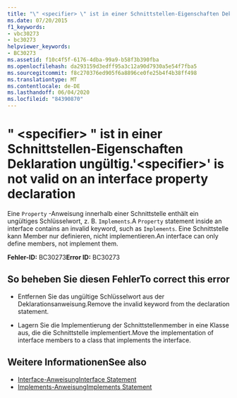 ```yaml
---
title: "\" <specifier> \" ist in einer Schnittstellen-Eigenschaften Deklaration ungültig."
ms.date: 07/20/2015
f1_keywords:
- vbc30273
- bc30273
helpviewer_keywords:
- BC30273
ms.assetid: f10c4f5f-6176-4dba-99a9-b58f3b390fba
ms.openlocfilehash: da293159d3edff95a3c12a90d7930a5e54f7fba5
ms.sourcegitcommit: f8c270376ed905f6a8896ce0fe25b4f4b38ff498
ms.translationtype: MT
ms.contentlocale: de-DE
ms.lasthandoff: 06/04/2020
ms.locfileid: "84390870"
---
```

# <a name="specifier-is-not-valid-on-an-interface-property-declaration"></a><span data-ttu-id="1627d-102">" \<specifier> " ist in einer Schnittstellen-Eigenschaften Deklaration ungültig.</span><span class="sxs-lookup"><span data-stu-id="1627d-102">'\<specifier>' is not valid on an interface property declaration</span></span>
<span data-ttu-id="1627d-103">Eine `Property` -Anweisung innerhalb einer Schnittstelle enthält ein ungültiges Schlüsselwort, z. B. `Implements`.</span><span class="sxs-lookup"><span data-stu-id="1627d-103">A `Property` statement inside an interface contains an invalid keyword, such as `Implements`.</span></span> <span data-ttu-id="1627d-104">Eine Schnittstelle kann Member nur definieren, nicht implementieren.</span><span class="sxs-lookup"><span data-stu-id="1627d-104">An interface can only define members, not implement them.</span></span>  
  
 <span data-ttu-id="1627d-105">**Fehler-ID:** BC30273</span><span class="sxs-lookup"><span data-stu-id="1627d-105">**Error ID:** BC30273</span></span>  
  
## <a name="to-correct-this-error"></a><span data-ttu-id="1627d-106">So beheben Sie diesen Fehler</span><span class="sxs-lookup"><span data-stu-id="1627d-106">To correct this error</span></span>  
  
- <span data-ttu-id="1627d-107">Entfernen Sie das ungültige Schlüsselwort aus der Deklarationsanweisung.</span><span class="sxs-lookup"><span data-stu-id="1627d-107">Remove the invalid keyword from the declaration statement.</span></span>  
  
- <span data-ttu-id="1627d-108">Lagern Sie die Implementierung der Schnittstellenmember in eine Klasse aus, die die Schnittstelle implementiert.</span><span class="sxs-lookup"><span data-stu-id="1627d-108">Move the implementation of interface members to a class that implements the interface.</span></span>  
  
## <a name="see-also"></a><span data-ttu-id="1627d-109">Weitere Informationen</span><span class="sxs-lookup"><span data-stu-id="1627d-109">See also</span></span>

- [<span data-ttu-id="1627d-110">Interface-Anweisung</span><span class="sxs-lookup"><span data-stu-id="1627d-110">Interface Statement</span></span>](../language-reference/statements/interface-statement.md)
- [<span data-ttu-id="1627d-111">Implements-Anweisung</span><span class="sxs-lookup"><span data-stu-id="1627d-111">Implements Statement</span></span>](../language-reference/statements/implements-statement.md)
